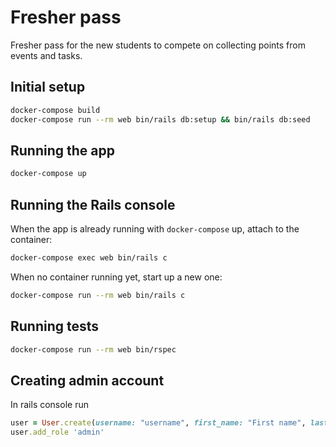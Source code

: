 # Fresher pass

Fresher pass for the new students to compete on collecting points from events and tasks.

## Initial setup

```bash
docker-compose build
docker-compose run --rm web bin/rails db:setup && bin/rails db:seed
```

## Running the app

```bash
docker-compose up
```

## Running the Rails console

When the app is already running with `docker-compose` up, attach to the container:

```bash
docker-compose exec web bin/rails c
```

When no container running yet, start up a new one:

```bash
docker-compose run --rm web bin/rails c
```

## Running tests

```bash
docker-compose run --rm web bin/rspec
```

## Creating admin account

In rails console run

```ruby
user = User.create(username: "username", first_name: "First name", last_name: "Last name", irc_nick: "Irc or Telegram nick", email: "email@example.com", password: "password", password_confirmation: "password", confirmed_at: Date.today, privacy_policy_consent: true)
user.add_role 'admin'
```
